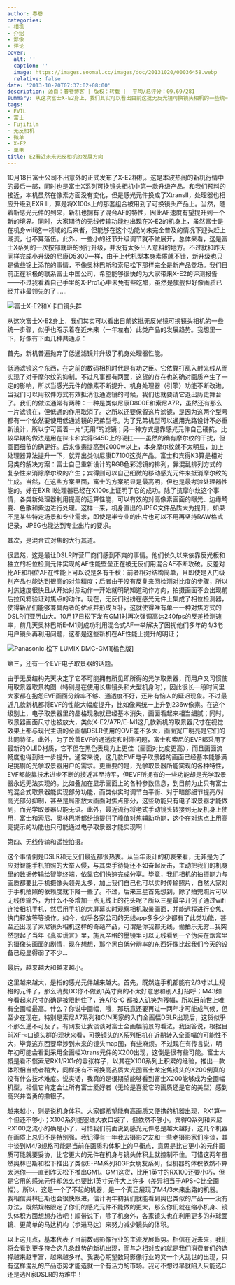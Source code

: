 ```yaml
---
author: 春卷
categories:
- 相机
- 介绍
- 影像
- 评论
cover:
  alt: ''
  caption: ''
  image: https://images.soomal.cc/images/doc/20131020/00036458.webp
  relative: false
date: '2013-10-20T07:37:02+08:00'
description: 源自：春卷博客 | 版权：转载 |  平均/总评分：09.69/281
summary: 从这次富士X-E2身上，我们其实可以看出目前这批无反光镜可换镜头相机的一些统一步骤，似乎也昭示着在近未来（一年左右）此类产品的发展趋势。我想里一下，好像有下面几种共通点：首先，新机普遍抛弃了低通滤镜并升级了机身处理器性能；其次，是混合式对焦的大行其道；第三，EVF电子取景器的话题……
tags:
- EVIL
- 富士
- Fujifilm
- 无反相机
- 微单
- X-E2
- 单电
title: E2看近未来无反相机的发展方向
---
```


10月18日富士公司不出意外的正式发布了X-E2相机。这是本波热闹的新机行情中的最后一部，同时也是富士X系列可换镜头相机中第一款升级产品。和我们预料的接近，本机虽然在像素方面没有变化，但是感光元件换成了XtransII，处理器也相应升级到EXR II，算是将X100s上的那套组合被用到了可换镜头产品上。当然，随着新感光元件的到来，新机也拥有了混合AF的特性，因此AF速度有望提升到一个新的境界。同时，大家期待的无线传输功能也出现在X-E2的机身上，虽然富士是在机身wifi这一领域的后来者，但能够在这个功能尚未完全普及的情况下迎头赶上潮流，也不算落伍。此外，一些小的细节升级调节就不做展开，总体来看，这是富士X系列的一次按部就班的例行升级，并没有太多出人意料的地方。不过就和昨天同样完成小升级的尼康D5300一样，由于上代机型本身素质就不错，新升级也只是做些锦上添花的事情，不像奥林巴斯和索尼松下那样完全是新产品登场。我们目前正在积极的联系富士中国公司，希望能够很快的为大家带来X-E2的评测报告――不过我看着自己手里的X-Pro1心中未免有些吃醋，虽然是旗舰但好像画质已经并非最领先的了……

![富士X-E2和X卡口镜头群](https://images.soomal.cc/images/doc/20131020/00036457.webp)





从这次富士X-E2身上，我们其实可以看出目前这批无反光镜可换镜头相机的一些统一步骤，似乎也昭示着在近未来（一年左右）此类产品的发展趋势。我想里一下，好像有下面几种共通点：

首先，新机普遍抛弃了低通滤镜并升级了机身处理器性能。

低通滤镜这个东西，在之前的数码相机时代是有功之臣。它依靠打乱入射光线从而实现了对于摩尔纹的抑制。不过凡事都有两面，这货的存在也的确对画质产生了一定的影响，所以当感光元件的像素不断提升、机身处理器（引擎）功能不断改进，当我们可以用软件方式有效抵消低通滤镜的时候，我们也就要请它退出历史舞台了。我们的做法通常有两种：一种是类似尼康D800E和索尼A7R，虽然还有那么一片滤镜在，但低通的作用取消了。之所以还要保留这片滤镜，是因为这两个型号都有一个依然要使用低通滤镜的兄弟型号。为了兄弟机型可以通用光路设计不必重新设计，所以宁可留着一片“无用”的滤镜；另一种方式是靠感光元件自己硬抗。比较早期的做法是用在徕卡和宾得645D上的硬扛――虽然的确有摩尔纹的干扰，但画面细节的确更好。后来像素提高到2000w以上，本身摩尔纹就不太明显，加上处理器算法提升一下，就弄出类似尼康D7100这类产品。富士和宾得K3算是相对另类的解决方案：富士自己重新设计的RGB色彩滤镜的排列，靠混乱排列方式的复杂性来消除摩尔纹的产生；宾得则可以自己细微的移动感光元件来抵消摩尔纹的生成。当然，在这些方案里面，富士的方案明显是最高明，但也是最考验处理器性能的。好在EXR II处理器已经在X100s上证明了它的成功。除了抗摩尔纹这个事情，各类新处理器利用提高的运算性能，可以有效的对高像素画面的曝光、边缘畸变、色散和紫边进行处理。这样一来，机身直出的JPEG文件品质大为提升，如果不是某些特定场景和专业需求，即使是半专业的出片也可以不用再坚持RAW格式记录，JPEG也能达到专业出片的要求。

其次，是混合式对焦的大行其道。

很显然，这是最让DSLR阵营厂商们感到不爽的事情。他们长久以来依靠反光板和独立的相位检测元件实现的AF性能壁垒正在被无反们用混合AF不断攻破。反差对比AF和相位AF在性能上可以说是各有千秋：前者相对结构简单，且即使是入门级别产品也能达到很高的对焦精度；后者由于没有反复来回检测对比度的步骤，所以对焦速度很快且从开始对焦动作一开始就明确知道动作方向，拍摄画面不会出现前后拉风箱验证对焦点的动作。现在，无反们纷纷在感光元件上集成了相位检测器，使得新品们能够兼具两者的优点并形成互补，这就使得唯有单一一种对焦方式的DSLR们亚历山大。10月17日松下发布GM1时再次强调高达240fps的反差检测速率，前几天奥林巴斯E-M1则成功利用混合式AF一举解决了困扰他们多年的4/3老用户镜头再利用问题，这都是这些新机在AF性能上提升的明证；

![Panasonic 松下 LUMIX DMC-GM1[橘色版]](https://images.soomal.cc/images/doc/20131019/00036446.webp)





第三，还有一个EVF电子取景器的话题。

由于无反结构先天决定了它不可能拥有所见即所得的光学取景器，而用户又习惯使用取景器取景构图（特别是在使用长焦镜头和大型机身时），因此很长一段时间里大家都在抱怨EVF画面分辨率不够、通透度不好，还带有恼人的延迟现象。不过最近几款新机都将EVF的性能大幅度提升，比如像素统一上升到236w像素。在这个级别上，电子取景器里的晶格现象就已经基本消失，画面看起来相当细腻；同时，取景器画面尺寸也被放大，类似X-E2/A7R/E-M1这几款新机的取景器尺寸在视觉效果上都与现代主流的全画幅DSLR使用的OVF差不多大，画面宽广明亮是它们的共同特征。此外，为了改善EVF的通透度和时滞问题，富士和索尼的EVF都采用了最新的OLED材质，它不但在黑色表现力上更佳（画面对比度更高），而且画面流畅度也得到进一步提升。通常来说，这几款EVF电子取景器的画面已经基本能够满足挑剔的光学取景器用户的需求。更重要的是，光学取景器所能实现的各种特性，EVF都能靠技术进步不断的接近甚至持平，但EVF所拥有的一些功能却是光学取景器永远无法实现的。比如叠加在显示画面上的各种参数信息，到目前为止只有富士的混合式取景器能实现部分功能，而类似实时调节白平衡、对于暗部细节提亮/对高光部分抑制，甚至是局部放大画面对焦点部分，这些功能只有电子取景器才能做到，而光学取景器只能无语。此外，最近流行将老式手动镜头转接到无反机身上使用，富士和索尼、奥林巴斯都纷纷提供了峰值对焦辅助功能，这个在对焦点上用高亮提示的功能也只可能通过电子取景器才能实现啊！

第四、无线传输和遥控拍摄。

这个事情倒是DSLR和无反们最近都很热衷。从当年设计的初衷来看，无非是为了应对智能手机拍照的大举入侵，与其束手待毙还不如奋起反击，主动把我们的机身里的数据传输给智能终端，依靠它们快速完成分享。毕竟，我们相机的拍摄能力与画质都要比手机摄像头领先太多，加上我们自己也可以实时传输照片，自然大家对于手机拍照的依赖度就下降一些了。不过，后来三星首先想到，除了拍完照片可以无线传输外，为什么不多增加一点无线上的花头呢？所以三星最早开创了通过wifi连接相机手机，然后用手机的大屏幕实时观察相机取景画面，并能远程进行变焦、快门释放等等操作。如今，似乎各家公司的无线app多多少少都有了此类功能，甚至还出现了索尼镜头相机这样的奇葩产品，可谓是你我都无线，偷拍乐无穷...我突然想起了当年《真实谎言》里，施瓦辛格的墨镜里可以无线看到一个伪装在烟盒里的摄像头画面的剧情，现在想想，那个黑白低分辨率的东西好像比起我们今天的设备已经显得弱了不少...

最后，越来越大和越来越小。

这里越来越大，是指的感光元件越来越大。首先，既然连手机都能有2/3寸以上规格的元件了，那么消费DC你不做到1英寸真的不太好意思和别人打招呼；M43如今看起来尺寸的确是被限制住了，连APS-C 都被人讥笑为残幅，所以目前世上唯有全画幅最高。什么？你说中画幅，哦，那玩意还要再过一两年才可能成气候，但至少在现在，特别是索尼A7系列和C/N两家的入门全画幅DSLR出现后，这货似乎不那么遥不可及了。有网友让我谈谈对富士全画幅前景的看法。我回答说，根据目前XF卡口镜头群的现状来看，可换镜头的X系列相机在近期转入全画幅的可能性不大，毕竟这东西要牵涉到未来的镜头map图，有些麻烦。不过现在有传言说，明年初可能会看到采用全画幅Xtrans元件的X200出现，这倒是很有些可能。富士大概是看不惯索尼RX1/RX1r的嚣张样子，以其在X100系列上积累的经验，推出一款体积相当或者稍大，同样拥有不可换高品质大光圈富士龙定焦镜头的X200倒真的没有什么技术难度。说实话，我真的是很期望能够看到富士X200能够成为全画幅机型，相信它肯定会让所有富士爱好者（无论是喜爱它的画质还是它的美型）感到高兴并奋勇的撒银子。

越来越小，则是说机身体积。大家都希望能有高画质又便携的机器出现，RX1算一个但还不够小；X100系列能塞进大衣口袋了，但依然不够小。宾得Q系列和索尼RX100之流小的确是小了，可惜我们前面说到感光元件总是越大越好，这几个机器在画质上总归不是特别强。我记得有一年我去摄影之友和一些老摄影家们座谈，其中谈到M4/3规格可能是当前在画质和体积上的平衡点，意思是比它更小的元件画质可能就要妥协，比它更大的元件在机身与镜头体积上就控制不住。可惜这两年虽然奥林巴斯和松下推出了类似E-PM系列和GF女朋友系列，但机器的体积依然不算太迷你――直到昨天松下推出GM1。GM1这货，比用1英寸的RX100还要小巧，但是它用的感光元件却怎么也要比1英寸元件大上许多（差异相当于APS-C比全画幅）。所以，这是一个了不起的机器，是一个真正展现了M4/3未来出路的机器。我相信奥林巴斯也会很快跟进，估计明年初我们就能看到奥巴类似的产品――没有办法，既然规格限定了你们的感光元件不能做的更大，那么你们就在缩小机身、镜头体积方面想想办法吧！顺带说下，除了机身外，各家镜头也在利用更多的非球面镜、更简单的马达机构（步进马达）来努力减少镜头的体积。

以上这几点，基本代表了目前数码影像行业的主流发展趋势。相信在近未来，我们将会看到更多符合这几条趋势的新机出现，而与之相对应的就是我们消费者们的选择越来越丰富，越来越多样。我衷心期望数码影像行业的又一个大乱世的出现，只有这样混乱的产品态势才能造就一个有活力的市场。我可不想过早就陷入只能选C还是选N家DSLR的两难中！